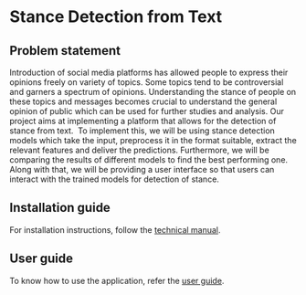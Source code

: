 # Stance Detection from Text

## Problem statement

Introduction of social media platforms has allowed people to express their opinions freely on variety of topics. Some topics tend to be controversial and garners a spectrum of opinions.
Understanding the stance of people on these topics and messages becomes crucial to understand the general opinion of public which can be used for further studies and analysis.
Our project aims at implementing a platform that allows for the detection of stance from text. ​
To implement this, we will be using stance detection models which take the input, preprocess it in the format suitable, extract the relevant features and deliver the predictions.
Furthermore, we will be comparing the results of different models to find the best performing one. Along with that, we will be providing a user interface so that users can interact with the trained models for detection of stance.

## Installation guide

For installation instructions, follow the [technical manual](https://github.com/nishavak/stance-detection-from-text/blob/main/documentation/Technical%20manual.pdf "Installation guide").

## User guide

To know how to use the application, refer the [user guide](https://github.com/nishavak/stance-detection-from-text/blob/main/documentation/User%20manual.pdf "User manual").
